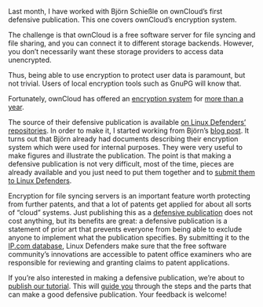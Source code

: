 
Last month, I have worked with Björn Schießle on ownCloud’s first defensive
publication. This one covers ownCloud’s encryption system.

The challenge is that ownCloud is a free software server for file syncing and
file sharing, and you can connect it to different storage backends. However,
you don’t necessarily want these storage providers to access data unencrypted.

Thus, being able to use encryption to protect user data is paramount, but not
trivial. Users of local encryption tools such as GnuPG will know that.

Fortunately, ownCloud has offered an [encryption system][ghcode] for [more than a year][bjblog].

[ghcode]: https://github.com/owncloud/core/tree/master/apps/files_encryption
[bjblog]: http://blog.schiessle.org/2013/05/28/introduction-to-the-new-owncloud-encryption-app/

The source of their defensive publication is available [on Linux Defenders’ repositories][ldrepo]. In order to make it, I started working from Björn’s [blog post][bjblog]. It turns out that Björn already had documents describing their encryption system which were used for internal purposes. They were very useful to make figures and illustrate the publication.  The point is that making a defensive publication is not very difficult, most of the time, pieces are already available and you just need to put them together and to [submit them to Linux Defenders][defensive publication].

[defensive publication]: http://defensivepublications.org/

[ldrepo]: https://github.com/linuxdefenders/owncloud-encryption/

Encryption for file syncing servers is an important feature worth protecting
from further patents, and that a lot of patents get applied for about all sorts
of “cloud” systems.  Just publishing this as a [defensive publication] does not
cost anything, but its benefits are great: a defensive publication is a
statement of prior art that prevents everyone from being able to exclude anyone
to implement what the publication specifies.  By submitting it to the [IP.com
database][ipcom], Linux Defenders make sure that the free software community’s
innovations are accessible to patent office examiners who are responsible for
reviewing and granting claims to patent applications.

[ipcom]: http://priorart.ip.com/IPCOM/IPCOM000239206D

If you’re also interested in making a defensive publication, we’re about to [publish our tutorial][tutorial]. This will [guide you][tutorial] through the steps and the parts that can make a good defensive publication.
Your feedback is welcome!

[tutorial]: https://hroy.eu/work/oin/tutorial-linuxdefenders/defpub-guide/

